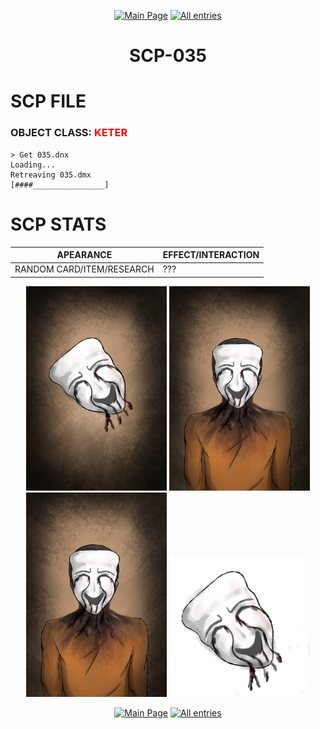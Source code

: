 <p align=center>
    <a href="../../../">
        <img src="https://img.shields.io/badge/GO_TO-MAIN_PAGE-ffffff?style=for-the-badge&labelColor=000000&color=ffffff" title="Main Page"/></a>
    <a href="../../tree">
        <img src="https://img.shields.io/badge/GO_TO-ALL_ENTRIES-ffffff?style=for-the-badge&labelColor=000000&color=ffffff" title="All entries"></a>
</p>
<h1 align="center">SCP-035</h1>

# SCP FILE
### OBJECT CLASS: <span style="color:red">KETER</span>

```
> Get 035.dnx
Loading...
Retreaving 035.dmx
[####________________]
```

# SCP STATS

| APEARANCE | EFFECT/INTERACTION |
| - | - |
| RANDOM CARD/ITEM/RESEARCH | ??? |

<p align="center">
    <img src="../../../assets/images/scp/keter/035/SCP_035.jpg" title="SCP-035 Human" width="225"/>
    <img src="../../../assets/images/scp/keter/035/SCP_035_Human.jpg" title="SCP-035" width="225"/>
    <img src="../../../assets/images/scp/keter/035/scp035.png" title="SCP-035 Human" width="225"/>
    <img src="../../../assets/images/scp/keter/035/scp035item.png" title="SCP-035" width="225"/>
</p>
<p align=center>
    <a href="../../../">
        <img src="https://img.shields.io/badge/GO_TO-MAIN_PAGE-ffffff?style=for-the-badge&labelColor=000000&color=ffffff" title="Main Page"/></a>
    <a href="../../tree">
        <img src="https://img.shields.io/badge/GO_TO-ALL_ENTRIES-ffffff?style=for-the-badge&labelColor=000000&color=ffffff" title="All entries"></a>
</p>